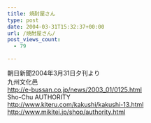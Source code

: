 ```yaml
---
title: 焼酎屋さん
type: post
date: 2004-03-31T15:32:37+00:00
url: /焼酎屋さん/
post_views_count:
  - 79

---
```

朝日新聞2004年3月31日夕刊より  
九州文化邑  
http://e-bussan.co.jp/news/2003_01/0125.html  
Sho-Chu AUTHORITY  
http://www.kiteru.com/kakushi/kakushi-13.html  
http://www.mikitei.jp/shop/authority.html